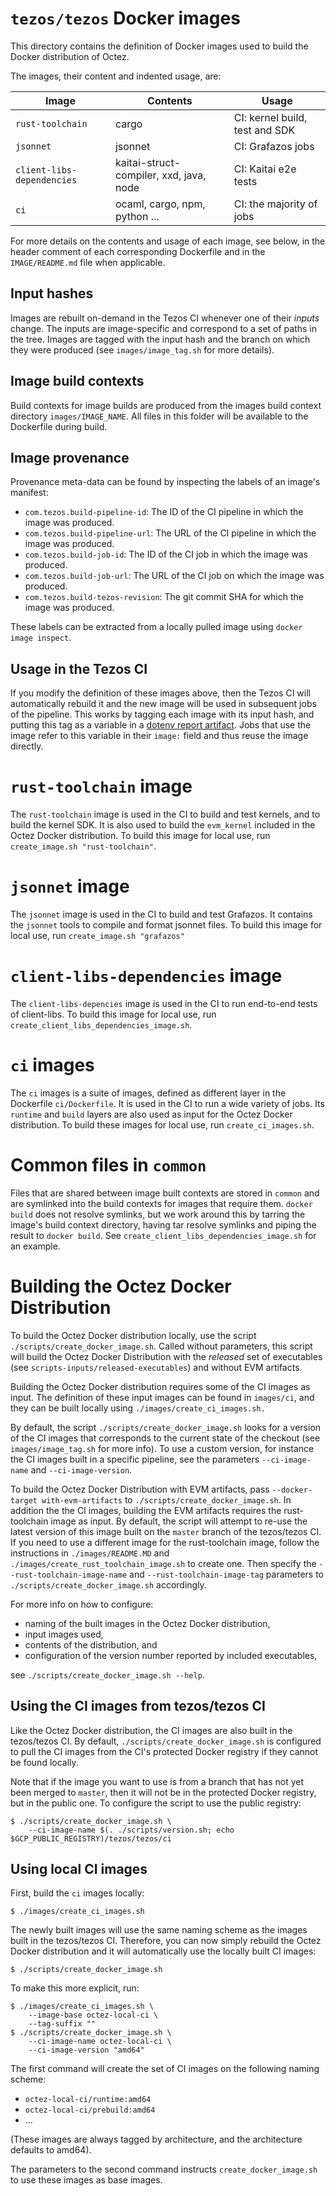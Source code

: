 # `tezos/tezos` Docker images

This directory contains the definition of Docker images used to build
the Docker distribution of Octez.

The images, their content and indented usage, are:

| Image                      | Contents                                | Usage                          |
|----------------------------|-----------------------------------------|--------------------------------|
| `rust-toolchain`           | cargo                                   | CI: kernel build, test and SDK |
| `jsonnet`                  | jsonnet                                 | CI: Grafazos jobs              |
| `client-libs-dependencies` | kaitai-struct-compiler, xxd, java, node | CI: Kaitai e2e tests           |
| `ci`                       | ocaml, cargo, npm, python ...           | CI: the majority of jobs       |

For more details on the contents and usage of each image, see below,
in the header comment of each corresponding Dockerfile and in the
`IMAGE/README.md` file when applicable.

## Input hashes

Images are rebuilt on-demand in the Tezos CI whenever one of their
*inputs* change.  The inputs are image-specific and correspond to a
set of paths in the tree. Images are tagged with the input hash and
the branch on which they were produced (see `images/image_tag.sh` for
more details).

## Image build contexts

Build contexts for image builds are produced from the images build
context directory `images/IMAGE_NAME`. All files in this folder will
be available to the Dockerfile during build.

## Image provenance

Provenance meta-data can be found by inspecting the labels of an
image's manifest:

 - `com.tezos.build-pipeline-id`: The ID of the CI pipeline in which
   the image was produced.
 - `com.tezos.build-pipeline-url`: The URL of the CI pipeline in which
   the image was produced.
 - `com.tezos.build-job-id`: The ID of the CI job in which the image
   was produced.
 - `com.tezos.build-job-url`: The URL of the CI job on which the image
   was produced.
 - `com.tezos.build-tezos-revision`: The git commit SHA for which the
   image was produced.

These labels can be extracted from a locally pulled image using
`docker image inspect`.

## Usage in the Tezos CI

If you modify the definition of these images above, then the Tezos CI
will automatically rebuild it and the new image will be used in
subsequent jobs of the pipeline. This works by tagging each image with
its input hash, and putting this tag as a variable in a [dotenv report
artifact](https://docs.gitlab.com/ee/ci/yaml/artifacts_reports.html#artifactsreportsdotenv).
Jobs that use the image refer to this variable in their `image:`
field and thus reuse the image directly.

# `rust-toolchain` image

The `rust-toolchain` image is used in the CI to build and test
kernels, and to build the kernel SDK. It is also used to build the
`evm_kernel` included in the Octez Docker distribution. To build this
image for local use, run `create_image.sh "rust-toolchain"`.

# `jsonnet` image

The `jsonnet` image is used in the CI to build and test Grafazos.
It contains the `jsonnet` tools to compile and format jsonnet files.
To build this image for local use, run `create_image.sh "grafazos"`

# `client-libs-dependencies` image

The `client-libs-depencies` image is used in the CI to run end-to-end
tests of client-libs. To build this image for local use, run
`create_client_libs_dependencies_image.sh`.

# `ci` images

The `ci` images is a suite of images, defined as different layer in
the Dockerfile `ci/Dockerfile`. It is used in the CI to run a wide
variety of jobs.  Its `runtime` and `build` layers are also used as
input for the Octez Docker distribution.  To build these images for
local use, run `create_ci_images.sh`.


# Common files in `common`

Files that are shared between image built contexts are stored in
`common` and are symlinked into the build contexts for images that
require them. `docker build` does not resolve symlinks, but we work
around this by tarring the image's build context directory, having tar
resolve symlinks and piping the result to `docker build`. See
`create_client_libs_dependencies_image.sh` for an example.

# Building the Octez Docker Distribution

To build the Octez Docker distribution locally, use the script
`./scripts/create_docker_image.sh`. Called without parameters, this
script will build the Octez Docker Distribution with the *released*
set of executables (see `scripts-inputs/released-executables`) and
without EVM artifacts.

Building the Octez Docker distribution requires some of the CI images
as input. The definition of these input images can be found in
`images/ci`, and they can be built locally using
`./images/create_ci_images.sh.`

By default, the script `./scripts/create_docker_image.sh` looks for a
version of the CI images that corresponds to the current state
of the checkout (see `images/image_tag.sh` for more info). To use a
custom version, for instance the CI images built in a specific
pipeline, see the parameters `--ci-image-name` and
`--ci-image-version`.

To build the Octez Docker Distribution with EVM artifacts, pass
`--docker-target with-evm-artifacts` to
`./scripts/create_docker_image.sh`. In addition the the CI images,
building the EVM artifacts requires the rust-toolchain image as
input. By default, the script will attempt to re-use the latest
version of this image built on the `master` branch of the tezos/tezos
CI. If you need to use a different image for the rust-toolchain image,
follow the instructions in `./images/README.MD` and
`./images/create_rust_toolchain_image.sh` to create one. Then specify
the `--rust-toolchain-image-name` and `--rust-toolchain-image-tag`
parameters to `./scripts/create_docker_image.sh` accordingly.

For more info on how to configure:
 - naming of the built images in the Octez Docker distribution,
 - input images used,
 - contents of the distribution, and
 - configuration of the version number reported by included executables,

see `./scripts/create_docker_image.sh --help`.

## Using the CI images from tezos/tezos CI

Like the Octez Docker distribution, the CI images are also built in
the tezos/tezos CI. By default, `./scripts/create_docker_image.sh` is
configured to pull the CI images from the CI's protected Docker
registry if they cannot be found locally.

Note that if the image you want to use is from a branch that has not
yet been merged to `master`, then it will not be in the protected
Docker registry, but in the public one. To configure the script to use
the public registry:

```
$ ./scripts/create_docker_image.sh \
    --ci-image-name $(. ./scripts/version.sh; echo $GCP_PUBLIC_REGISTRY)/tezos/tezos/ci
```

## Using local CI images

First, build the `ci` images locally:

```
$ ./images/create_ci_images.sh
```

The newly built images will use the same naming scheme as the images
built in the tezos/tezos CI. Therefore, you can now simply rebuild the
Octez Docker distribution and it will automatically use the locally
built CI images:

```
$ ./scripts/create_docker_image.sh
```

To make this more explicit, run:

```
$ ./images/create_ci_images.sh \
    --image-base octez-local-ci \
    --tag-suffix ""
$ ./scripts/create_docker_image.sh \
    --ci-image-name octez-local-ci \
    --ci-image-version "amd64"
```

The first command will create the set of CI images on the following naming scheme:

 - `octez-local-ci/runtime:amd64`
 - `octez-local-ci/prebuild:amd64`
 - ...

(These images are always tagged by architecture, and the architecture defaults to amd64).

The parameters to the second command instructs
`create_docker_image.sh` to use these images as base images.
